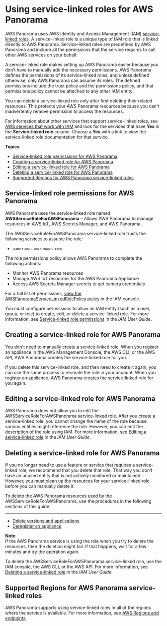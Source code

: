 # Using service\-linked roles for AWS Panorama<a name="using-service-linked-roles"></a>

AWS Panorama uses AWS Identity and Access Management \(IAM\) [service\-linked roles](https://docs.aws.amazon.com/IAM/latest/UserGuide/id_roles_terms-and-concepts.html#iam-term-service-linked-role)\. A service\-linked role is a unique type of IAM role that is linked directly to AWS Panorama\. Service\-linked roles are predefined by AWS Panorama and include all the permissions that the service requires to call other AWS services on your behalf\. 

A service\-linked role makes setting up AWS Panorama easier because you don’t have to manually add the necessary permissions\. AWS Panorama defines the permissions of its service\-linked roles, and unless defined otherwise, only AWS Panorama can assume its roles\. The defined permissions include the trust policy and the permissions policy, and that permissions policy cannot be attached to any other IAM entity\.

You can delete a service\-linked role only after first deleting their related resources\. This protects your AWS Panorama resources because you can't inadvertently remove permission to access the resources\.

For information about other services that support service\-linked roles, see [AWS services that work with IAM](https://docs.aws.amazon.com/IAM/latest/UserGuide/reference_aws-services-that-work-with-iam.html) and look for the services that have **Yes** in the **Service\-linked role** column\. Choose a **Yes** with a link to view the service\-linked role documentation for that service\.

**Topics**
+ [Service\-linked role permissions for AWS Panorama](#slr-permissions)
+ [Creating a service\-linked role for AWS Panorama](#create-slr)
+ [Editing a service\-linked role for AWS Panorama](#edit-slr)
+ [Deleting a service\-linked role for AWS Panorama](#delete-slr)
+ [Supported Regions for AWS Panorama service\-linked roles](#slr-regions)

## Service\-linked role permissions for AWS Panorama<a name="slr-permissions"></a>

AWS Panorama uses the service\-linked role named **AWSServiceRoleForAWSPanorama** – Allows AWS Panorama to manage resources in AWS IoT, AWS Secrets Manager, and AWS Panorama\.\.

The AWSServiceRoleForAWSPanorama service\-linked role trusts the following services to assume the role:
+ `panorama.amazonaws.com`

The role permissions policy allows AWS Panorama to complete the following actions:
+ Monitor AWS Panorama resources
+ Manage AWS IoT resources for the AWS Panorama Appliance
+ Access AWS Secrets Manager secrets to get camera credentials

For a full list of permissions, [view the AWSPanoramaServiceLinkedRolePolicy policy](https://console.aws.amazon.com/iam/home#/policies/arn:aws:iam::aws:policy/service-role/AWSPanoramaServiceLinkedRolePolicy) in the IAM console\.

You must configure permissions to allow an IAM entity \(such as a user, group, or role\) to create, edit, or delete a service\-linked role\. For more information, see [Service\-linked role permissions](https://docs.aws.amazon.com/IAM/latest/UserGuide/using-service-linked-roles.html#service-linked-role-permissions) in the *IAM User Guide*\.

## Creating a service\-linked role for AWS Panorama<a name="create-slr"></a>

You don't need to manually create a service\-linked role\. When you register an appliance in the AWS Management Console, the AWS CLI, or the AWS API, AWS Panorama creates the service\-linked role for you\. 

If you delete this service\-linked role, and then need to create it again, you can use the same process to recreate the role in your account\. When you register an appliance, AWS Panorama creates the service\-linked role for you again\. 

## Editing a service\-linked role for AWS Panorama<a name="edit-slr"></a>

AWS Panorama does not allow you to edit the AWSServiceRoleForAWSPanorama service\-linked role\. After you create a service\-linked role, you cannot change the name of the role because various entities might reference the role\. However, you can edit the description of the role using IAM\. For more information, see [Editing a service\-linked role](https://docs.aws.amazon.com/IAM/latest/UserGuide/using-service-linked-roles.html#edit-service-linked-role) in the *IAM User Guide*\.

## Deleting a service\-linked role for AWS Panorama<a name="delete-slr"></a>

If you no longer need to use a feature or service that requires a service\-linked role, we recommend that you delete that role\. That way you don’t have an unused entity that is not actively monitored or maintained\. However, you must clean up the resources for your service\-linked role before you can manually delete it\.

To delete the AWS Panorama resources used by the AWSServiceRoleForAWSPanorama, use the procedures in the following sections of this guide\.

****
+ [Delete versions and applications](applications-manage.md#applications-manage-delete)
+ [Deregister an appliance](appliance-manage.md#appliance-manage-delete)

**Note**  
If the AWS Panorama service is using the role when you try to delete the resources, then the deletion might fail\. If that happens, wait for a few minutes and try the operation again\.

To delete the AWSServiceRoleForAWSPanorama service\-linked role, use the IAM console, the AWS CLI, or the AWS API\. For more information, see [Deleting a service\-linked role](https://docs.aws.amazon.com/IAM/latest/UserGuide/using-service-linked-roles.html#delete-service-linked-role) in the *IAM User Guide*\.

## Supported Regions for AWS Panorama service\-linked roles<a name="slr-regions"></a>

AWS Panorama supports using service\-linked roles in all of the regions where the service is available\. For more information, see [AWS Regions and endpoints](https://docs.aws.amazon.com/general/latest/gr/rande.html)\.